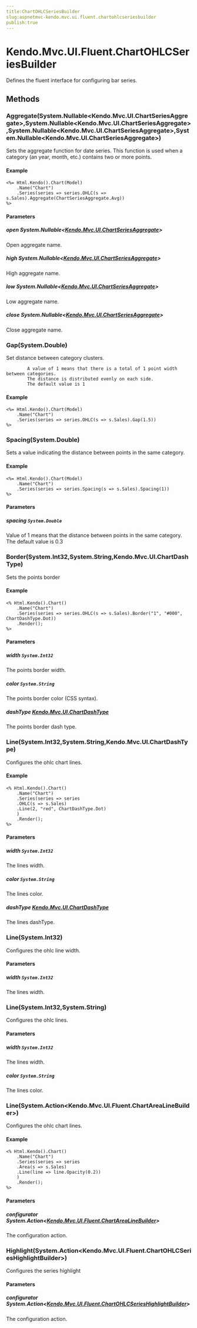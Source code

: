 ```yaml
---
title:ChartOHLCSeriesBuilder
slug:aspnetmvc-kendo.mvc.ui.fluent.chartohlcseriesbuilder
publish:true
---
```


# Kendo.Mvc.UI.Fluent.ChartOHLCSeriesBuilder
Defines the fluent interface for configuring bar series.



## Methods

### Aggregate(System.Nullable\<Kendo.Mvc.UI.ChartSeriesAggregate\>,System.Nullable\<Kendo.Mvc.UI.ChartSeriesAggregate\>,System.Nullable\<Kendo.Mvc.UI.ChartSeriesAggregate\>,System.Nullable\<Kendo.Mvc.UI.ChartSeriesAggregate\>)
Sets the aggregate function for date series.
            This function is used when a category (an year, month, etc.) contains two or more points.


#### Example

    <%= Html.Kendo().Chart(Model)
        .Name("Chart")
        .Series(series => series.OHLC(s => s.Sales).Aggregate(ChartSeriesAggregate.Avg))
    %>
        


#### Parameters

##### open System.Nullable<[Kendo.Mvc.UI.ChartSeriesAggregate](/api/wrappers/aspnet-mvc/Kendo.Mvc.UI/ChartSeriesAggregate)>
Open aggregate name.

##### high System.Nullable<[Kendo.Mvc.UI.ChartSeriesAggregate](/api/wrappers/aspnet-mvc/Kendo.Mvc.UI/ChartSeriesAggregate)>
High aggregate name.

##### low System.Nullable<[Kendo.Mvc.UI.ChartSeriesAggregate](/api/wrappers/aspnet-mvc/Kendo.Mvc.UI/ChartSeriesAggregate)>
Low aggregate name.

##### close System.Nullable<[Kendo.Mvc.UI.ChartSeriesAggregate](/api/wrappers/aspnet-mvc/Kendo.Mvc.UI/ChartSeriesAggregate)>
Close aggregate name.




### Gap(System.Double)
Set distance between category clusters.
            
            A value of 1 means that there is a total of 1 point width between categories.
            The distance is distributed evenly on each side.
            The default value is 1


#### Example

    <%= Html.Kendo().Chart(Model)
        .Name("Chart")
        .Series(series => series.OHLC(s => s.Sales).Gap(1.5))
    %>
        




### Spacing(System.Double)
Sets a value indicating the distance between points in the same category.


#### Example

    <%= Html.Kendo().Chart(Model)
        .Name("Chart")
        .Series(series => series.Spacing(s => s.Sales).Spacing(1))
    %>
        


#### Parameters

##### spacing `System.Double`
Value of 1 means that the distance between points in the same category.
            The default value is 0.3




### Border(System.Int32,System.String,Kendo.Mvc.UI.ChartDashType)
Sets the points border


#### Example

    <% Html.Kendo().Chart()
        .Name("Chart")
        .Series(series => series.OHLC(s => s.Sales).Border("1", "#000", ChartDashType.Dot))
        .Render();
    %>
        


#### Parameters

##### width `System.Int32`
The points border width.

##### color `System.String`
The points border color (CSS syntax).

##### dashType [Kendo.Mvc.UI.ChartDashType](/api/wrappers/aspnet-mvc/Kendo.Mvc.UI/ChartDashType)
The points border dash type.




### Line(System.Int32,System.String,Kendo.Mvc.UI.ChartDashType)
Configures the ohlc chart lines.


#### Example

    <% Html.Kendo().Chart()
        .Name("Chart")
        .Series(series => series
        .OHLC(s => s.Sales)
        .Line(2, "red", ChartDashType.Dot)
        )
        .Render();
    %>
        


#### Parameters

##### width `System.Int32`
The lines width.

##### color `System.String`
The lines color.

##### dashType [Kendo.Mvc.UI.ChartDashType](/api/wrappers/aspnet-mvc/Kendo.Mvc.UI/ChartDashType)
The lines dashType.




### Line(System.Int32)
Configures the ohlc line width.



#### Parameters

##### width `System.Int32`
The lines width.




### Line(System.Int32,System.String)
Configures the ohlc lines.



#### Parameters

##### width `System.Int32`
The lines width.

##### color `System.String`
The lines color.




### Line(System.Action\<Kendo.Mvc.UI.Fluent.ChartAreaLineBuilder\>)
Configures the ohlc chart lines.


#### Example

    <% Html.Kendo().Chart()
        .Name("Chart")
        .Series(series => series
        .Area(s => s.Sales)
        .Line(line => line.Opacity(0.2))
        )
        .Render();
    %>
        


#### Parameters

##### configurator System.Action<[Kendo.Mvc.UI.Fluent.ChartAreaLineBuilder](/api/wrappers/aspnet-mvc/Kendo.Mvc.UI.Fluent/ChartAreaLineBuilder)>
The configuration action.




### Highlight(System.Action\<Kendo.Mvc.UI.Fluent.ChartOHLCSeriesHighlightBuilder\>)
Configures the series highlight



#### Parameters

##### configurator System.Action<[Kendo.Mvc.UI.Fluent.ChartOHLCSeriesHighlightBuilder](/api/wrappers/aspnet-mvc/Kendo.Mvc.UI.Fluent/ChartOHLCSeriesHighlightBuilder)>
The configuration action.






